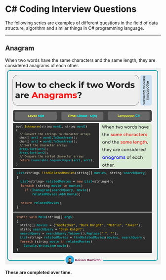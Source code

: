 # C# Coding Interview Questions
The following series are examples of different questions in the field of data structure, algorithm and similar things in C# programming language.

<hr/>

<h2>Anagram</h2>
When two words have the same characters and the same length, they are considered anagrams of each other.
<img src="https://github.com/kavaan/C-Sharp-Coding-Interview-Questions/blob/main/anagram.png?raw=true"/>

<b>These are completed over time.</b>

